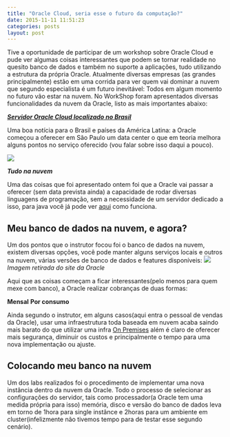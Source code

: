 ```yaml
---
title: "Oracle Cloud, seria esse o futuro da computação?"
date: 2015-11-11 11:51:23 
categories: posts
layout: post
---
```


Tive a oportunidade de participar de um workshop sobre Oracle Cloud e pude ver algumas coisas interessantes que podem se tornar realidade no quesito banco de dados e também no suporte a aplicações, tudo utilizando a estrutura da própria Oracle.
Atualmente diversas empresas (as grandes principalmente) estão em uma corrida para ver quem vai dominar a nuvem que segundo especialista é um futuro inevitável: Todos em algum momento no futuro vão estar na nuvem.
No WorkShop foram apresentados diversas funcionalidades da nuvem da Oracle, listo as mais importantes abaixo:

[***Servidor Oracle Cloud localizado no Brasil***](https://www.oracle.com/corporate/pressrelease/data-center-brazil-062415.html)

Uma boa notícia para o Brasil e países da América Latina: a Oracle começou a oferecer em São Paulo um data center o que em teoria melhora alguns pontos no serviço oferecido (vou falar sobre isso daqui a pouco).

<img src="https://cdn.pbrd.co/images/23wFGBe0.png"/>

***Tudo na nuvem***

Uma das coisas que foi apresentado ontem foi que a Oracle vai passar a oferecer (sem data prevista ainda)  a capacidade de rodar diversas linguagens de programação, sem a necessidade de um servidor dedicado a isso, para java você já pode ver [aqui](https://cloud.oracle.com/en_US/java) como funciona.

Meu banco de dados na nuvem, e agora?
-

Um dos pontos que o instrutor focou foi o banco de dados na nuvem, existem diversas opções, você pode manter alguns serviços locais e outros na nuvem, várias versões de banco de dados e features disponíveis:
<img src="http://i.imgur.com/Sr9yYoC.png"/>
*Imagem retirada do site da Oracle*

Aqui que as coisas começam a ficar interessantes(pelo menos para quem mexe com banco), a Oracle realizar cobranças de duas formas:

**Mensal**
**Por consumo**

Ainda segundo o instrutor, em alguns casos(aqui entra o pessoal de vendas da Oracle), usar uma infraestrutura toda baseada em nuvem acaba saindo mais barato do que utilizar uma infra [On Premises](https://en.wikipedia.org/wiki/On-premises_software) além é claro de oferecer mais segurança, diminuir os custos e principalmente o tempo para uma nova implementação ou ajuste.

Colocando meu banco na nuvem
-

Um dos labs realizados foi o procedimento de implementar uma nova instância dentro da nuvem da Oracle.
Todo o processo de selecionar as configurações do servidor, tais como processador(a Oracle tem uma medida própria para isso) memória, disco e versão do banco de dados leva em torno de 1hora para single instânce e 2horas para um ambiente em cluster(infelizmente não tivemos tempo para de testar esse segundo cenário).
